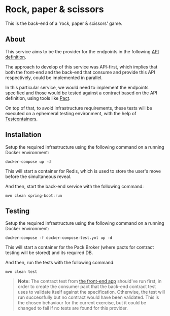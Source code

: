 
# Rock, paper & scissors

This is the back-end of a 'rock, paper & scissors' game.

## About

This service aims to be the provider for the endpoints in the following [API definition](https://github.com/jobosk/rps-api).

The approach to develop of this service was API-first, which implies that both the front-end and the back-end that consume and provide this API respectively, could be implemented in parallel.

In this particular service, we would need to implement the endpoints specified and those would be tested against a contract based on the API definition, using tools like [Pact](https://pact.io/).

On top of that, to avoid infrastructure requirements, these tests will be executed on a ephemeral testing environment, with the help of [Testcontainers](https://www.testcontainers.org/).

## Installation

Setup the required infrastructure using the following command on a running Docker environment:
```
docker-compose up -d
```
This will start a container for Redis, which is used to store the user's move before the simultaneous reveal.

And then, start the back-end service with the following command:
```
mvn clean spring-boot:run
```

## Testing

Setup the required infrastructure using the following command on a running Docker environment:
```
docker-compose -f docker-compose-test.yml up -d
```
This will start a container for the Pack Broker (where pacts for contract testing will be stored) and its required DB.

And then, run the tests with the following command:
```
mvn clean test
```
> **Note:** The contract test from [the front-end app](https://github.com/jobosk/rps-front) should've run first, in order to create the consumer pact that the back-end contract test uses to validate itself against the specification. Otherwise, the test will run successfully but no contract would have been validated. This is the chosen behaviour for the current exercise, but it could be changed to fail if no tests are found for this provider.
